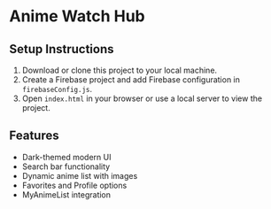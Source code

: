 
# Anime Watch Hub

## Setup Instructions

1. Download or clone this project to your local machine.
2. Create a Firebase project and add Firebase configuration in `firebaseConfig.js`.
3. Open `index.html` in your browser or use a local server to view the project.

## Features

- Dark-themed modern UI
- Search bar functionality
- Dynamic anime list with images
- Favorites and Profile options
- MyAnimeList integration
